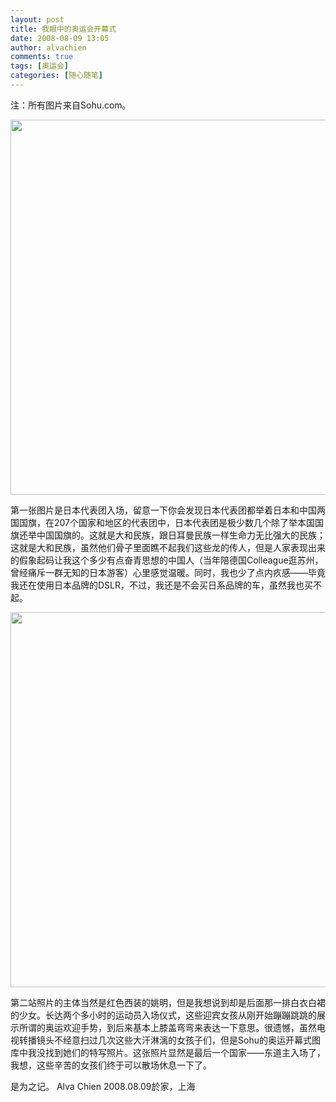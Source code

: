 ```yaml
---
layout: post
title: 我眼中的奥运会开幕式
date: 2008-08-09 13:05
author: alvachien
comments: true
tags: [奥运会]
categories: [随心随笔]
---
```

注：所有图片来自Sohu.com。

<img src="http://m4.biz.itc.cn/pic/t/11/15/Img421511_t.jpg" alt="" width="600" />

第一张图片是日本代表团入场，留意一下你会发现日本代表团都举着日本和中国两国国旗，在207个国家和地区的代表团中，日本代表团是极少数几个除了举本国国旗还举中国国旗的。这就是大和民族，跟日耳曼民族一样生命力无比强大的民族；这就是大和民族，虽然他们骨子里面瞧不起我们这些龙的传人，但是人家表现出来的假象起码让我这个多少有点奋青思想的中国人（当年陪德国Colleague逛苏州，曾经痛斥一群无知的日本游客）心里感觉温暖。同时，我也少了点内疚感——毕竟我还在使用日本品牌的DSLR，不过，我还是不会买日系品牌的车，虽然我也买不起。

<img src="http://m4.biz.itc.cn/pic/t/75/15/Img421575_t.jpg" alt="" width="600" />

第二站照片的主体当然是红色西装的姚明，但是我想说到却是后面那一排白衣白裙的少女。长达两个多小时的运动员入场仪式，这些迎宾女孩从刚开始蹦蹦跳跳的展示所谓的奥运欢迎手势，到后来基本上膝盖弯弯来表达一下意思。很遗憾，虽然电视转播镜头不经意扫过几次这些大汗淋漓的女孩子们，但是Sohu的奥运开幕式图库中我没找到她们的特写照片。这张照片显然是最后一个国家——东道主入场了，我想，这些辛苦的女孩们终于可以散场休息一下了。

是为之记。
Alva Chien
2008.08.09於家，上海
